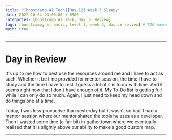 ```yaml
---
title: "[boostcamp AI Tech][Day 12] Week 3 Sleepy"
date: 2022-10-04 23:00:00 + 0900
categories: [boostcamp AI Tech, Day in Review]
tags: [boostcamp, ml basic, level 1, week 3, day in review] # TAG names should always be lowercase
math: true
---
```


- - -

# Day in Review

It's up to me how to best use the resources around me and I have to act as such. Whether it be time provided for mentor session, the time I have to study and the time I have to rest. I guess a lot of it is to do with time. And it seems right now that I don't have enough of it. My To-Do list is getting full while I can only do so much. Again, I just need to keep my head down and do things one at a time.

Today, I was less productive than yesterday but it wasn't so bad. I had a mentor session where our mentor shared the tools he uses as a developer. Then I wasted some time (a fair bit) in gather.town where we eventually realised that it is slightly above our ability to make a good custom map.


---
